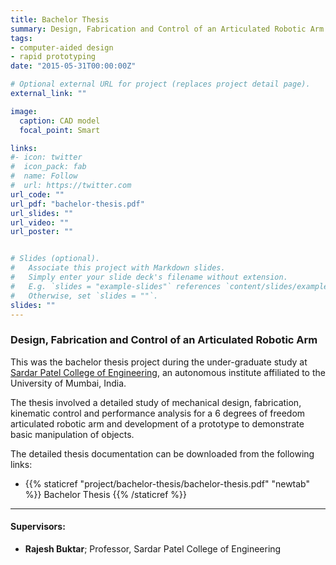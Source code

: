 ```yaml
---
title: Bachelor Thesis
summary: Design, Fabrication and Control of an Articulated Robotic Arm
tags:
- computer-aided design
- rapid prototyping
date: "2015-05-31T00:00:00Z"

# Optional external URL for project (replaces project detail page).
external_link: ""

image:
  caption: CAD model
  focal_point: Smart

links:
#- icon: twitter
#  icon_pack: fab
#  name: Follow
#  url: https://twitter.com
url_code: ""
url_pdf: "bachelor-thesis.pdf"
url_slides: ""
url_video: ""
url_poster: ""


# Slides (optional).
#   Associate this project with Markdown slides.
#   Simply enter your slide deck's filename without extension.
#   E.g. `slides = "example-slides"` references `content/slides/example-slides.md`.
#   Otherwise, set `slides = ""`.
slides: ""
---
```


### Design, Fabrication and Control of an Articulated Robotic Arm

This was the bachelor thesis project during the under-graduate study at [Sardar Patel College of Engineering](http://spce.ac.in/), an autonomous institute affiliated to the University of Mumbai, India.  

The thesis involved a detailed study of mechanical design, fabrication, kinematic control and performance analysis for a 6 degrees of freedom articulated robotic arm and development of a prototype to demonstrate basic manipulation of objects.

The detailed thesis documentation can be downloaded from the following links:

- {{% staticref "project/bachelor-thesis/bachelor-thesis.pdf" "newtab" %}} Bachelor Thesis {{% /staticref %}}


---

#### Supervisors:

- **Rajesh Buktar**; Professor, Sardar Patel College of Engineering  

